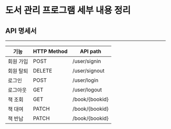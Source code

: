 # 도서 관리 프로그램 세부 내용 정리

## API 명세서
---
|기능|HTTP Method|API path|
|------|---|---|
|회원 가입|POST|/user/signin|
|회원 탈퇴|DELETE|/user/signout|
|로그인|POST|/user/login|
|로그아웃|GET|/user/logout|
|책 조회|GET|/book/{bookid}|
|책 대여|PATCH|/book/{bookid}|
|책 반납|PATCH|/book/{bookid}|

